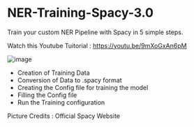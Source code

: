 # NER-Training-Spacy-3.0
Train your custom NER Pipeline with Spacy in 5 simple steps.

Watch this Youtube Tuitorial : https://youtu.be/9mXoGxAn6pM

![image](https://user-images.githubusercontent.com/49631017/129469185-57d48903-2746-4d8e-bc96-9166e13bf7ac.png)

- Creation of Training Data
- Conversion of Data to .spacy format
- Creating the Config file for training the model
- Filling the Config file 
- Run the Training configuration


Picture Credits : Official Spacy Website
